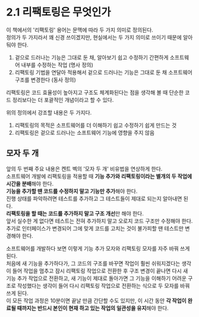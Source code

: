 # 2.1 리팩토링은 무엇인가

이 책에서의 '리팩토링' 용어는 문맥에 따라 두 가지 의미로 정의된다.  
정의가 두 가지라서 꽤 신경 쓰이겠지만, 현실에서는 두 가지 의미로 쓰이기 때문에 알아둬야 한다.

1. 겉으로 드러나는 기능은 그대로 둔 채, 알아보기 쉽고 수정하기 간편하게 소프트웨어 내부를 수정하는 작업 (명사 정의)
2. 리팩토링 기법을 연달아 적용해서 겉으로 드러나는 기능은 그대로 둔 채 소프트웨어 구조를 변경한다 (동사 정의)

리팩토링은 코드 효율성이 높아지고 구조도 체계화된다는 점을 생각해 볼 때 단순한 코드 정리보다는 더 포괄적인 개념이라고 할 수 있다.

위의 정의에서 강조할 내용은 두 가지다.

1. 리팩토링의 목적은 소프트웨어를 더 이해하기 쉽고 수정하기 쉽게 만드는 것
2. 리팩토링은 겉으로 드러나는 소프트웨어 기능에 영향을 주지 않음

## 모자 두 개

앞의 두 번째 주요 내용은 켄트 벡의 '모자 두 개' 비유법을 연상하게 한다.  
소프트웨어 개발에 리팩토링을 적용할 때 **기능 추가와 리팩토링이라는 별개의 두 작업에 시간을 분배**해야 한다.  
**기능을 추가할 땐 코드를 수정하지 말고 기능만 추가**해야 한다.  
진행 상태를 파악하려면 테스트를 추가하고 그 테스트들이 제대로 되는지 알아내면 된다.  
**리팩토링을 할 때는 코드를 추가하지 말고 구조 개선**만 해야 한다.  
앞서 실수한 게 없다면 테스트는 전혀 추가하지 말고 오로지 코드 구조만 수정해야 한다.  
추가로 인터페이스가 변경되어 그에 맞게 코드를 고치는 것이 불가피할 땐 테스트만 변경해야 한다.

소프트웨어를 개발하다 보면 이렇게 기능 추가 모자와 리팩토링 모자를 자주 바꿔 쓰게 된다.  
처음에 새 기능을 추가하다가, 그 코드의 구조를 바꾸면 작업이 훨씬 쉬워지겠다는 생각이 들어 작업을 멈추고 잠시 리팩토링 작업으로 전환한 후 구조 변경이 끝나면 다시 새 기능 추가 작업으로 전환하고, 새 기능이 제대로 돌아가면 그 기능을 이해하기 어려운 구조로 작성했다는 생각이 들어 다시 리팩토링 작업으로 전환하는 식으로 두 모자를 바꿔쓰게 된다.  
이 모든 작업 과정은 10분이면 끝날 만큼 간단할 수도 있지만, 이 시간 동안 **각 작업이 완료될 때까지는 반드시 본인이 현재 하고 있는 작업의 일관성을 유지**해야 한다.
